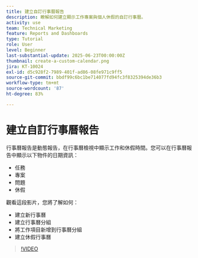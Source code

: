 ```yaml
---
title: 建立自訂行事曆報告
description: 瞭解如何建立顯示工作專案與個人休假的自訂行事曆。
activity: use
team: Technical Marketing
feature: Reports and Dashboards
type: Tutorial
role: User
level: Beginner
last-substantial-update: 2025-06-23T00:00:00Z
thumbnail: create-a-custom-calendar.png
jira: KT-10024
exl-id: d5c928f2-7989-401f-ad86-08fe971c9ff5
source-git-commit: bbdf99c6bc1be714077fd94fc3f8325394de36b3
workflow-type: tm+mt
source-wordcount: '87'
ht-degree: 83%

---
```


# 建立自訂行事曆報告

行事曆報告是動態報告，在行事曆檢視中顯示工作和休假時間。您可以在行事曆報告中顯示以下物件的日期資訊：

* 任務
* 專案
* 問題
* 休假

觀看這段影片，您將了解如何：

* 建立新行事曆
* 建立行事曆分組
* 將工作項目新增到行事曆分組
* 建立休假行事曆

>[!VIDEO](https://video.tv.adobe.com/v/3452404/?quality=12&learn=on&enablevpops=1&captions=chi_hant)

